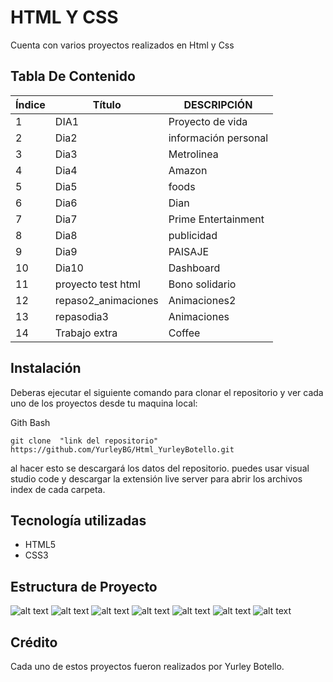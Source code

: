 # HTML Y CSS
 
Cuenta con varios proyectos realizados en Html y Css

## Tabla De Contenido
| Índice | Título | DESCRIPCIÓN|
|--|------|-----|
| 1 | DIA1 | Proyecto de vida|
| 2 | Dia2 |información personal|
| 3 | Dia3 |Metrolinea|
| 4 | Dia4 |Amazon|
| 5 | Dia5 |foods|
| 6 | Dia6 |Dian|
| 7 | Dia7 |Prime Entertainment|
| 8 | Dia8 |publicidad|
| 9 | Dia9 |PAISAJE|
| 10 | Dia10 |Dashboard|
| 11 | proyecto test html |Bono solidario|
| 12 | repaso2_animaciones | Animaciones2|
| 13 | repasodia3 | Animaciones|
| 14 | Trabajo extra | Coffee |


## Instalación
 Deberas ejecutar el siguiente comando para clonar el repositorio y ver cada uno de los proyectos  desde tu maquina local:
 
Gith Bash

~~~ 
git clone  "link del repositorio" https://github.com/YurleyBG/Html_YurleyBotello.git
~~~
al hacer esto se descargará  los datos del repositorio. puedes usar visual studio code  y descargar la extensión live server para abrir los archivos index de cada carpeta.


 ## Tecnología utilizadas

 * HTML5
 * CSS3

 ## Estructura de Proyecto
![alt text](pincture/image.png)
![alt text](pincture/image-1.png)
![alt text](pincture/image-2.png)
![alt text](pincture/image-3.png)
![alt text](pincture/image-4.png)
![alt text](pincture/image-5.png)
![alt text](pincture/image-6.png)

## Crédito 
Cada uno de estos proyectos fueron realizados por Yurley Botello.
   
